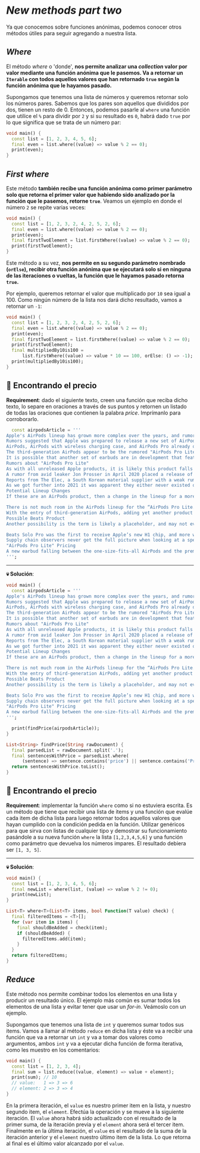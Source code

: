 # _New methods part two_

Ya que conocemos sobre funciones anónimas, podemos conocer otros métodos útiles para seguir agregando a nuestra lista.

## _Where_

El método _where_ o 'donde', __nos permite analizar una _collection_ valor por valor mediante una función anónima que le pasemos. Va a retornar un `Iterable` con todos aquellos valores que han retornado `true` según la función anónima que le hayamos pasado.__

Supongamos que tenemos una lista de números y queremos retornar solo los números pares. Sabemos que los pares son aquellos que divididos por dos, tienen un resto de 0. Entonces, podemos pasarle al `where` una función que utilice el `%` para dividir por `2` y si su resultado es `0`, habrá dado `true` por lo que significa que se trata de un número par:

```dart
void main() {
  const list = [1, 2, 3, 4, 5, 6];
  final even = list.where((value) => value % 2 == 0);
  print(even);
}
```

## _First where_

Este método __también recibe una función anónima como primer parámetro solo que retorna el primer valor que habiendo sido analizado por la función que le pasemos, retorne `true`__. Veamos un ejemplo en donde el número `2` se repite varias veces:

```dart
void main() {
  const list = [1, 2, 3, 2, 4, 2, 5, 2, 6];
  final even = list.where((value) => value % 2 == 0);
  print(even);
  final firstTwoElement = list.firstWhere((value) => value % 2 == 0);
  print(firstTwoElement);
}
```

Este método a su vez, __nos permite en su segundo parámetro nombrado (`orElse`), recibir otra función anónima que se ejecutará solo si en ninguna de las iteraciones o vueltas, la función que le hayamos pasado retorna `true`.__

Por ejemplo, queremos retornar el valor que multiplicado por `10` sea igual a 100. Como ningún número de la lista nos dará dicho resultado, vamos a retornar un `-1`:

```dart
void main() {
  const list = [1, 2, 3, 2, 4, 2, 5, 2, 6];
  final even = list.where((value) => value % 2 == 0);
  print(even);
  final firstTwoElement = list.firstWhere((value) => value % 2 == 0);
  print(firstTwoElement);
  final multipliedBy10is100 =
      list.firstWhere((value) => value * 10 == 100, orElse: () => -1);
  print(multipliedBy10is100);
}
```

## 💪 Encontrando el precio

__Requirement__: dado el siguiente texto, creen una función que reciba dicho texto, lo separe en oraciones a través de sus puntos y retornen un listado de todas las oraciones que contienen la palabra _price_. Imprímanlo para corroborarlo.

```dart
  const airpodsArticle = '''
Apple's AirPods lineup has grown more complex over the years, and rumors pointed to a middle-tier earbud that would take on characteristics of the AirPods Pro at a much lower price. Rumors about the supposed "AirPods Pro Lite" have stopped, and Apple released the third-generation AirPods at \$179 in late 2021, which may be the rumored earbuds.
Rumors suggested that Apple was prepared to release a new set of AirPods in the middle of the lineup. While it wasn't a final product name, these rumored earbuds were referred to as the 
AirPods, AirPods with wireless charging case, and AirPods Pro already offer a clear upgrade path
The third-generation AirPods appear to be the rumored "AirPods Pro Lite," but the rumor mill hasn't directly acknowledged this possibility as of yet. The new AirPods are improved second-generation AirPods with a design similar to AirPods Pro but don't have ANC features or changeable ear tips.
It is possible that another set of earbuds are in development that feature the below rumors, however, it is more likely that they do not exist given the third-generation AirPods' existence. Apple tends to develop multiple versions of a product and only one makes it out, so while this rumored product may have existed at some point, it seems the third-generation AirPods won out.
Rumors about "AirPods Pro Lite"
As with all unreleased Apple products, it is likely this product falls into one of three camps: it doesn't exist, it exists and is never announced, or it exists and is imminent. Very little concrete information is available, and all that is known is a rumored name leaked from the supply chain.
A rumor from avid leaker Jon Prosser in April 2020 placed a release of new AirPods products sometime in October, though that didn't come to pass. Apple released the over-the-ear AirPods Max in December with no indication of other AirPods refreshes coming.
Reports from The Elec, a South Korean material supplier with a weak rumor history, suggest that the new earbuds would start shipping in early 2021 and fall into the \$199 price point. They were apparently ready at the end of 2019, but the popularity of the more expensive AirPods Pro pushed the release back.
As we got further into 2021 it was apparent they either never existed or got scrapped last second in favor of other products. Again, there is always the possibility the "AirPods Pro Lite" is a different product that has already been released, like the third-generation AirPods.
Potential Lineup Changes
If these are an AirPods product, then a change in the lineup for a more obvious upgrade path would be in order. Right now, wireless charging is a premium in the line, and as Apple has continued production of the wireless charging case, it may have cheapened the cost of including the more versatile case.

There is not much room in the AirPods lineup for the “AirPods Pro Lite.”
With the entry of third-generation AirPods, adding yet another product between AirPods Pro and third-generation AirPods is unlikely. The \$179 price point fits as a perfect price point between the now discounted \$129 AirPods and \$249 AirPods Pro.
Possible Beats Product
Another possibility is the term is likely a placeholder, and may not even be AirPods at all. The rumored cheaper AirPods Pro could be a Beats by Dre product as well, and it's also possible the rumors were referring to Beats Fit Pro or other earbuds in the lineup.

Beats Solo Pro was the first to receive Apple’s new H1 chip, and more will follow.
Supply chain observers never get the full picture when looking at a specific part or company, so Apple could easily be developing new Beats products that are similar to AirPods and use a codename to reflect that.
"AirPods Pro Lite" Pricing
A new earbud falling between the one-size-fits-all AirPods and the premium AirPods Pro seems unlikely, as the two device sets are already very close in price and have an obvious upgrade path. If you are in the market for totally wireless earbuds, it likely won't benefit you to wait for the unannounced "AirPods Pro Lite." Check out AppleInsider's Price Guide for deals on AirPods.
''';
```

---

__💀 Solución__:

```dart
void main() {
  const airpodsArticle = '''
Apple's AirPods lineup has grown more complex over the years, and rumors pointed to a middle-tier earbud that would take on characteristics of the AirPods Pro at a much lower price. Rumors about the supposed "AirPods Pro Lite" have stopped, and Apple released the third-generation AirPods at \$179 in late 2021, which may be the rumored earbuds.
Rumors suggested that Apple was prepared to release a new set of AirPods in the middle of the lineup. While it wasn't a final product name, these rumored earbuds were referred to as the 
AirPods, AirPods with wireless charging case, and AirPods Pro already offer a clear upgrade path
The third-generation AirPods appear to be the rumored "AirPods Pro Lite," but the rumor mill hasn't directly acknowledged this possibility as of yet. The new AirPods are improved second-generation AirPods with a design similar to AirPods Pro but don't have ANC features or changeable ear tips.
It is possible that another set of earbuds are in development that feature the below rumors, however, it is more likely that they do not exist given the third-generation AirPods' existence. Apple tends to develop multiple versions of a product and only one makes it out, so while this rumored product may have existed at some point, it seems the third-generation AirPods won out.
Rumors about "AirPods Pro Lite"
As with all unreleased Apple products, it is likely this product falls into one of three camps: it doesn't exist, it exists and is never announced, or it exists and is imminent. Very little concrete information is available, and all that is known is a rumored name leaked from the supply chain.
A rumor from avid leaker Jon Prosser in April 2020 placed a release of new AirPods products sometime in October, though that didn't come to pass. Apple released the over-the-ear AirPods Max in December with no indication of other AirPods refreshes coming.
Reports from The Elec, a South Korean material supplier with a weak rumor history, suggest that the new earbuds would start shipping in early 2021 and fall into the \$199 price point. They were apparently ready at the end of 2019, but the popularity of the more expensive AirPods Pro pushed the release back.
As we got further into 2021 it was apparent they either never existed or got scrapped last second in favor of other products. Again, there is always the possibility the "AirPods Pro Lite" is a different product that has already been released, like the third-generation AirPods.
Potential Lineup Changes
If these are an AirPods product, then a change in the lineup for a more obvious upgrade path would be in order. Right now, wireless charging is a premium in the line, and as Apple has continued production of the wireless charging case, it may have cheapened the cost of including the more versatile case.

There is not much room in the AirPods lineup for the “AirPods Pro Lite.”
With the entry of third-generation AirPods, adding yet another product between AirPods Pro and third-generation AirPods is unlikely. The \$179 price point fits as a perfect price point between the now discounted \$129 AirPods and \$249 AirPods Pro.
Possible Beats Product
Another possibility is the term is likely a placeholder, and may not even be AirPods at all. The rumored cheaper AirPods Pro could be a Beats by Dre product as well, and it's also possible the rumors were referring to Beats Fit Pro or other earbuds in the lineup.

Beats Solo Pro was the first to receive Apple’s new H1 chip, and more will follow.
Supply chain observers never get the full picture when looking at a specific part or company, so Apple could easily be developing new Beats products that are similar to AirPods and use a codename to reflect that.
"AirPods Pro Lite" Pricing
A new earbud falling between the one-size-fits-all AirPods and the premium AirPods Pro seems unlikely, as the two device sets are already very close in price and have an obvious upgrade path. If you are in the market for totally wireless earbuds, it likely won't benefit you to wait for the unannounced "AirPods Pro Lite." Check out AppleInsider's Price Guide for deals on AirPods.
''';

  print(findPrice(airpodsArticle));
}

List<String> findPrice(String rawDocument) {
  final parsedList = rawDocument.split('.');
  final sentencesWithPrice = parsedList.where(
      (sentence) => sentence.contains('price') || sentence.contains('Price'));
  return sentencesWithPrice.toList();
}

```

## 💪 Encontrando el precio

__Requirement__: implementar la función `where` como si no estuviera escrita. Es un método que tiene que recibir una lista de items y una función que evalúe cada item de dicha lista para luego retornar todos aquellos valores que hayan cumplido con la condición pedida en la función. Utilizar genéricos para que sirva con listas de cualquier tipo y demostrar su funcionamiento pasándole a su nueva función `where` la lista `[1,2,3,4,5,6]` y una función como parámetro que devuelva los números impares. El resultado debiera ser `[1, 3, 5]`.

---

__💀 Solución__:

```dart
void main() {
  const list = [1, 2, 3, 4, 5, 6];
  final newList = where(list, (value) => value % 2 != 0);
  print(newList);
}

List<T> where<T>(List<T> items, bool Function(T value) check) {
  final filteredItems = <T>[];
  for (var item in items) {
    final shouldBeAdded = check(item);
    if (shouldBeAdded) {
      filteredItems.add(item);
    }
  }
  return filteredItems;
}
```

## _Reduce_

Este método nos permite combinar todos los elementos en una lista y producir un resultado único. El ejemplo más común es sumar todos los elementos de una lista y evitar tener que usar un _for-in_. Veámoslo con un ejemplo.

Supongamos que tenemos una lista de `int` y queremos sumar todos sus items. Vamos a llamar al método `reduce` en dicha lista y éste va a recibir una función que va a retornar un `int` y va a tomar dos valores como argumentos, ambos `int` y va a ejecutar dicha función de forma iterativa, como les muestro en los comentarios:

```dart
void main() {
  const list = [1, 2, 3, 4];
  final sum = list.reduce((value, element) => value + element);
  print(sum); // 10
  // value:   1 => 3 => 6
  // element: 2 => 3 => 4
}
```

En la primera iteración, el `value` es nuestro primer item en la lista, y nuestro segundo item, el `element`. Efectúa la operación y se mueve a la siguiente iteración. El `value` ahora habrá sido actualizado con el resultado de la primer suma, de la iteración previa y el `element` ahora será el tercer item. Finalmente en la última iteración, el `value` es el resultado de la suma de la iteración anterior y el `element` nuestro último item de la lista. Lo que retorna al final es el último valor alcanzado por el `value`.
